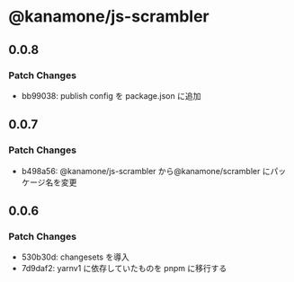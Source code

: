 # @kanamone/js-scrambler

## 0.0.8

### Patch Changes

- bb99038: publish config を package.json に追加

## 0.0.7

### Patch Changes

- b498a56: @kanamone/js-scrambler から@kanamone/scrambler にパッケージ名を変更

## 0.0.6

### Patch Changes

- 530b30d: changesets を導入
- 7d9daf2: yarnv1 に依存していたものを pnpm に移行する
